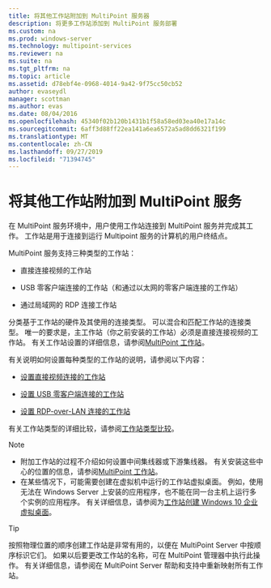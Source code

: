 ```yaml
---
title: 将其他工作站附加到 MultiPoint 服务器
description: 将更多工作站添加到 MultiPoint 服务部署
ms.custom: na
ms.prod: windows-server
ms.technology: multipoint-services
ms.reviewer: na
ms.suite: na
ms.tgt_pltfrm: na
ms.topic: article
ms.assetid: d78ebf4e-0968-4014-9a42-9f75cc50cb52
author: evaseydl
manager: scottman
ms.author: evas
ms.date: 08/04/2016
ms.openlocfilehash: 45340f02b120b1431b1f58a58ed03ea40e17a14c
ms.sourcegitcommit: 6aff3d88ff22ea141a6ea6572a5ad8dd6321f199
ms.translationtype: MT
ms.contentlocale: zh-CN
ms.lasthandoff: 09/27/2019
ms.locfileid: "71394745"
---
```

# <a name="attach-additional-stations-to-multipoint-services"></a>将其他工作站附加到 MultiPoint 服务
在 MultiPoint 服务环境中，用户使用工作站连接到 MultiPoint 服务并完成其工作。 工作站是用于连接到运行 Multipoint 服务的计算机的用户终结点。  
  
MultiPoint 服务支持三种类型的工作站：  
  
-   直接连接视频的工作站  
  
-   USB 零客户端连接的工作站（和通过以太网的零客户端连接的工作站）  
  
-   通过局域网的 RDP 连接工作站  
  
分类基于工作站的硬件及其使用的连接类型。 可以混合和匹配工作站的连接类型。 唯一的要求是，主工作站（你之前安装的工作站）必须是直接连接视频的工作站。 有关工作站设置的详细信息，请参阅[MultiPoint 工作站](MultiPoint-services-Stations.md)。  
  
有关说明如何设置每种类型的工作站的说明，请参阅以下内容：  
  
-   [设置直接视频连接的工作站](Set-up-a-direct-video-connected-station-in-MultiPoint-services.md)  
  
-   [设置 USB 零客户端连接的工作站](Set-up-a-USB-zero-client-connected-station-in-MultiPoint-services.md)  
  
-   [设置 RDP-over-LAN 连接的工作站](Set-up-an-RDP-over-LAN-connected-station-in-MultiPoint-services.md)  
  
有关工作站类型的详细比较，请参阅[工作站类型比较](multipoint-services-stations.md#BKMK_StationTypeComparison)。  
  
> [!NOTE]  
> -   附加工作站的过程不介绍如何设置中间集线器或下游集线器。 有关安装这些中心的位置的信息，请参阅[MultiPoint 工作站](MultiPoint-services-Stations.md)。  
> -   在某些情况下，可能需要创建在虚拟机中运行的工作站虚拟桌面。 例如，使用无法在 Windows Server 上安装的应用程序，也不能在同一台主机上运行多个实例的应用程序。 有关详细信息，请参阅为[工作站创建 Windows 10 企业虚拟桌面](Create-Windows-10-Enterprise-virtual-desktops-for-stations.md)。  
  
> [!TIP]  
> 按照物理位置的顺序创建工作站是非常有用的，以便在 MultiPoint Server 中按顺序标识它们。 如果以后要更改工作站的名称，可在 MultiPoint 管理器中执行此操作。 有关详细信息，请参阅在 MultiPoint Server 帮助和支持中重新映射所有工作站。